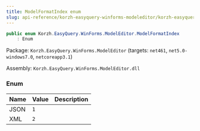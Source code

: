 ```yaml
---
title: ModelFormatIndex enum
slug: api-reference/korzh-easyquery-winforms-modeleditor/korzh-easyquery-winforms-modeleditor-namespace/modelformatindex-enum
---
```

```csharp
public enum Korzh.EasyQuery.WinForms.ModelEditor.ModelFormatIndex
    : Enum

```
Package: `Korzh.EasyQuery.WinForms.ModelEditor` (targets: `net461`, `net5.0-windows7.0`, `netcoreapp3.1`)

Assembly: `Korzh.EasyQuery.WinForms.ModelEditor.dll`

### Enum

| Name | Value | Description | 
| --- | --- | --- | 
| JSON | `1` |  | 
| XML | `2` |  |
